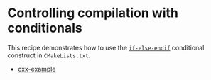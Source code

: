 # Controlling compilation with conditionals

This recipe demonstrates how to use the [`if-else-endif`](https://cmake.org/cmake/help/latest/command/if.html) conditional construct in `CMakeLists.txt`.


- [cxx-example](cxx-example/)

